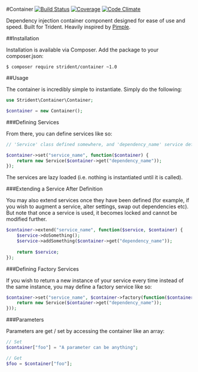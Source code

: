 #Container
[![Build Status](https://img.shields.io/travis/Strident/Container.svg)](https://travis-ci.org/Strident/Container) 
[![Coverage](https://img.shields.io/codeclimate/coverage/github/Strident/Container.svg)](https://codeclimate.com/github/Strident/Container)
[![Code Climate](https://img.shields.io/codeclimate/github/Strident/Container.svg)](https://codeclimate.com/github/Strident/Container)

Dependency injection container component designed for ease of use and speed. Built for Trident. Heavily inspired by [Pimple][1].

##Installation

Installation is available via Composer. Add the package to your composer.json:

```
$ composer require strident/container ~1.0
```

##Usage

The container is incredibly simple to instantiate. Simply do the following:

```php
use Strident\Container\Container;

$container = new Container();
```

###Defining Services

From there, you can define services like so:

```php
// 'Service' class defined somewhere, and 'dependency_name' service defined

$container->set("service_name", function($container) {
    return new Service($container->get("dependency_name"));
});
```

The services are lazy loaded (i.e. nothing is instantiated until it is called).

###Extending a Service After Definition

You may also extend services once they have been defined (for example, if you wish to augment a service, alter settings, swap out dependencies etc). But note that once a service is used, it becomes locked and cannot be modified further.

```php
$container->extend("service_name", function($service, $container) {
    $service->doSomething();
    $service->addSomething($container->get("dependency_name"));
    
    return $service;
});
```

###Defining Factory Services

If you wish to return a new instance of your service every time instead of the same instance, you may define a factory service like so:

```php
$container->set("service_name", $container->factory(function($container) {
    return new Service($container->get("dependency_name"));
}));
```

###Parameters

Parameters are get / set by accessing the container like an array:

```php
// Set
$container["foo"] = "A parameter can be anything";

// Get
$foo = $container["foo"];
```

[1]: https://github.com/silexphp/Pimple

